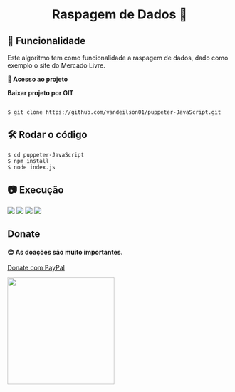 <h1 align="center"> 
	 Raspagem de Dados 🚀
</h1>

## :hammer: Funcionalidade

 Este algoritmo tem como funcionalidade a raspagem de dados, dado como exemplo o site do Mercado Livre.

**📁 Acesso ao projeto**

**Baixar projeto por GIT**

```

$ git clone https://github.com/vandeilson01/puppeter-JavaScript.git

```


## 🛠️ Rodar o código


```
$ cd puppeter-JavaScript
$ npm install
$ node index.js
```

## 📷 Execução

<img src="https://user-images.githubusercontent.com/60020510/202826567-a348c495-bb5c-47db-acbb-e2f81a17b95a.png">

<img src="https://user-images.githubusercontent.com/60020510/202826571-aebdc50d-6d58-4fd0-9ccb-0f95ef27b891.png">

<img src="https://user-images.githubusercontent.com/60020510/202826575-e61db2f6-bd89-46a2-a4f5-cc6422610208.png">

<img src="https://user-images.githubusercontent.com/60020510/202826576-d3b2514f-cd3d-4417-8ec4-b84b9721b797.png">

## Donate

<h4>😊 As doações são muito importantes.</h4>

<a href="https://www.paypal.com/donate/?hosted_button_id=KUPKAB2TYFVMS">Donate com  PayPal</a>

<img style="width: 240px" src="https://user-images.githubusercontent.com/60020510/202829913-fee0612a-6e45-4ecb-96eb-3b5897115185.jpg" />

